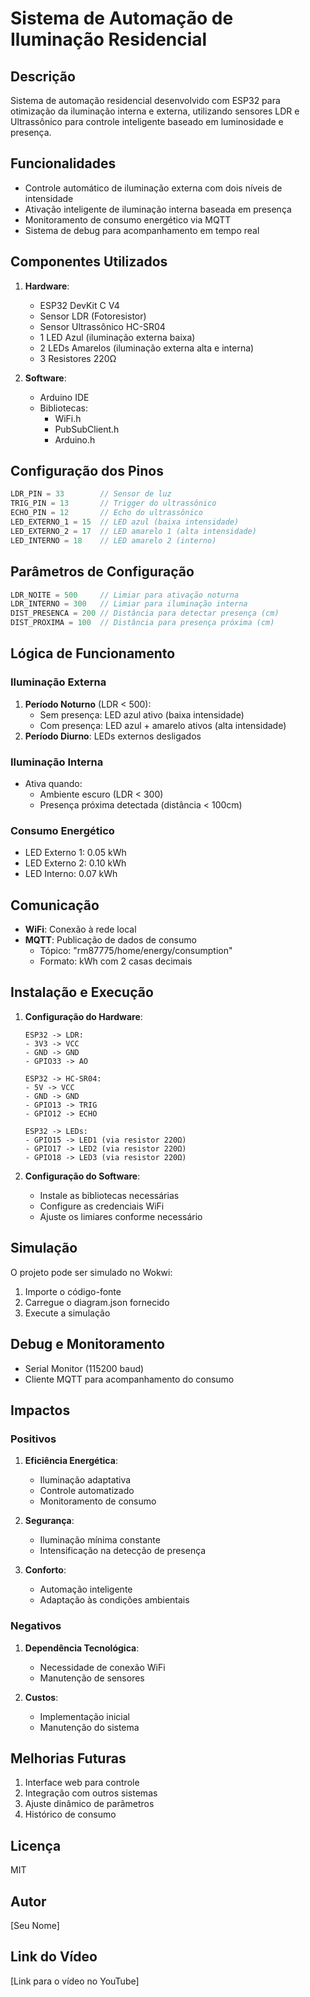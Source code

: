 # Sistema de Automação de Iluminação Residencial

## Descrição
Sistema de automação residencial desenvolvido com ESP32 para otimização da iluminação interna e externa, utilizando sensores LDR e Ultrassônico para controle inteligente baseado em luminosidade e presença.

## Funcionalidades
- Controle automático de iluminação externa com dois níveis de intensidade
- Ativação inteligente de iluminação interna baseada em presença
- Monitoramento de consumo energético via MQTT
- Sistema de debug para acompanhamento em tempo real

## Componentes Utilizados
1. **Hardware**:
   - ESP32 DevKit C V4
   - Sensor LDR (Fotoresistor)
   - Sensor Ultrassônico HC-SR04
   - 1 LED Azul (iluminação externa baixa)
   - 2 LEDs Amarelos (iluminação externa alta e interna)
   - 3 Resistores 220Ω

2. **Software**:
   - Arduino IDE
   - Bibliotecas:
     - WiFi.h
     - PubSubClient.h
     - Arduino.h

## Configuração dos Pinos
```cpp
LDR_PIN = 33        // Sensor de luz
TRIG_PIN = 13       // Trigger do ultrassônico
ECHO_PIN = 12       // Echo do ultrassônico
LED_EXTERNO_1 = 15  // LED azul (baixa intensidade)
LED_EXTERNO_2 = 17  // LED amarelo 1 (alta intensidade)
LED_INTERNO = 18    // LED amarelo 2 (interno)
```

## Parâmetros de Configuração
```cpp
LDR_NOITE = 500     // Limiar para ativação noturna
LDR_INTERNO = 300   // Limiar para iluminação interna
DIST_PRESENCA = 200 // Distância para detectar presença (cm)
DIST_PROXIMA = 100  // Distância para presença próxima (cm)
```

## Lógica de Funcionamento

### Iluminação Externa
1. **Período Noturno** (LDR < 500):
   - Sem presença: LED azul ativo (baixa intensidade)
   - Com presença: LED azul + amarelo ativos (alta intensidade)
2. **Período Diurno**: LEDs externos desligados

### Iluminação Interna
- Ativa quando:
  - Ambiente escuro (LDR < 300)
  - Presença próxima detectada (distância < 100cm)

### Consumo Energético
- LED Externo 1: 0.05 kWh
- LED Externo 2: 0.10 kWh
- LED Interno: 0.07 kWh

## Comunicação
- **WiFi**: Conexão à rede local
- **MQTT**: Publicação de dados de consumo
  - Tópico: "rm87775/home/energy/consumption"
  - Formato: kWh com 2 casas decimais

## Instalação e Execução

1. **Configuração do Hardware**:
   ```
   ESP32 -> LDR:
   - 3V3 -> VCC
   - GND -> GND
   - GPIO33 -> AO

   ESP32 -> HC-SR04:
   - 5V -> VCC
   - GND -> GND
   - GPIO13 -> TRIG
   - GPIO12 -> ECHO

   ESP32 -> LEDs:
   - GPIO15 -> LED1 (via resistor 220Ω)
   - GPIO17 -> LED2 (via resistor 220Ω)
   - GPIO18 -> LED3 (via resistor 220Ω)
   ```

2. **Configuração do Software**:
   - Instale as bibliotecas necessárias
   - Configure as credenciais WiFi
   - Ajuste os limiares conforme necessário

## Simulação
O projeto pode ser simulado no Wokwi:
1. Importe o código-fonte
2. Carregue o diagram.json fornecido
3. Execute a simulação

## Debug e Monitoramento
- Serial Monitor (115200 baud)
- Cliente MQTT para acompanhamento do consumo

## Impactos

### Positivos
1. **Eficiência Energética**:
   - Iluminação adaptativa
   - Controle automatizado
   - Monitoramento de consumo

2. **Segurança**:
   - Iluminação mínima constante
   - Intensificação na detecção de presença

3. **Conforto**:
   - Automação inteligente
   - Adaptação às condições ambientais

### Negativos
1. **Dependência Tecnológica**:
   - Necessidade de conexão WiFi
   - Manutenção de sensores

2. **Custos**:
   - Implementação inicial
   - Manutenção do sistema

## Melhorias Futuras
1. Interface web para controle
2. Integração com outros sistemas
3. Ajuste dinâmico de parâmetros
4. Histórico de consumo

## Licença
MIT

## Autor
[Seu Nome]

## Link do Vídeo
[Link para o vídeo no YouTube]

